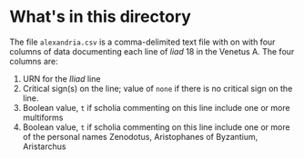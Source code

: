 # What's in this directory #

The file `alexandria.csv`  is a comma-delimited text file with on with four columns of data documenting each line of *liad* 18 in the Venetus A.  The four columns are:

1. URN for the *Iliad* line
2. Critical sign(s) on the line; value of `none` if there is no critical sign on the line.
3. Boolean value, `t` if scholia commenting on this line include one or more multiforms
4. Boolean value, `t` if scholia commenting on this line include one or more of the personal names Zenodotus, Aristophanes of Byzantium, Aristarchus


